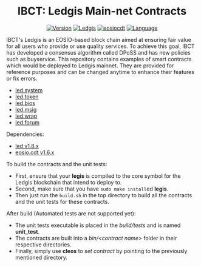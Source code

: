 <h1 align="center">IBCT: Ledgis Main-net Contracts</h1>

<div align="center">

[![Version](https://img.shields.io/badge/version-1.7.0-6fc5fb.svg)](https://github.com/ibct-dev/led.public.contracts/tree/v1.7.x/)
[![Ledgis](https://img.shields.io/badge/led-1.8.4-010e20.svg)](https://github.com/ibct-dev/LEDGIS/tree/v1.8.4/)
[![eosiocdt](https://img.shields.io/badge/eosiocdt-1.6.3-2ca045.svg)](https://github.com/EOSIO/eosio.cdt/tree/v1.6.3/)
[![Language](https://img.shields.io/badge/language-C++-d80089.svg)](http://www.cplusplus.com/)

</div>

IBCT's Ledgis is an EOSIO-based block chain aimed at ensuring fair value for all users who provide or use quality services. To achieve this goal, IBCT has developed a consensus algorithm called DPoSS and has new policies such as buyservice. This repository contains examples of smart contracts which would be deployed to Ledgis mainnet. They are provided for reference purposes and can be changed anytime to enhance their features or fix errors.

   * [led.system](https://github.com/ibct-dev/led.public.contracts/tree/master/contracts/led.system)
   * [led.token](https://github.com/ibct-dev/led.public.contracts/tree/master/contracts/led.token)
   * [led.bios](https://github.com/ibct-dev/led.public.contracts/tree/master/contracts/led.bios)
   * [led.msig](https://github.com/ibct-dev/led.public.contracts/tree/master/contracts/led.msig)
   * [led.wrap](https://github.com/ibct-dev/led.public.contracts/tree/master/contracts/led.wrap)
   * [led.forum](https://github.com/ibct-dev/led.public.contracts/tree/master/contracts/led.forum)

Dependencies:
* [led v1.8.x](https://github.com/ibct-dev/LEDGIS/releases/tag/v1.8.4)
* [eosio.cdt v1.6.x](https://github.com/EOSIO/eosio.cdt/releases/tag/v1.6.3)

To build the contracts and the unit tests:
* First, ensure that your __legis__ is compiled to the core symbol for the Ledgis blockchain that intend to deploy to.
* Second, make sure that you have ```sudo make install```ed __legis__.
* Then just run the ```build.sh``` in the top directory to build all the contracts and the unit tests for these contracts.

After build (Automated tests are not supported yet):
* The unit tests executable is placed in the _build/tests_ and is named __unit_test__.
* The contracts are built into a _bin/\<contract name\>_ folder in their respective directories.
* Finally, simply use __cleos__ to _set contract_ by pointing to the previously mentioned directory.
